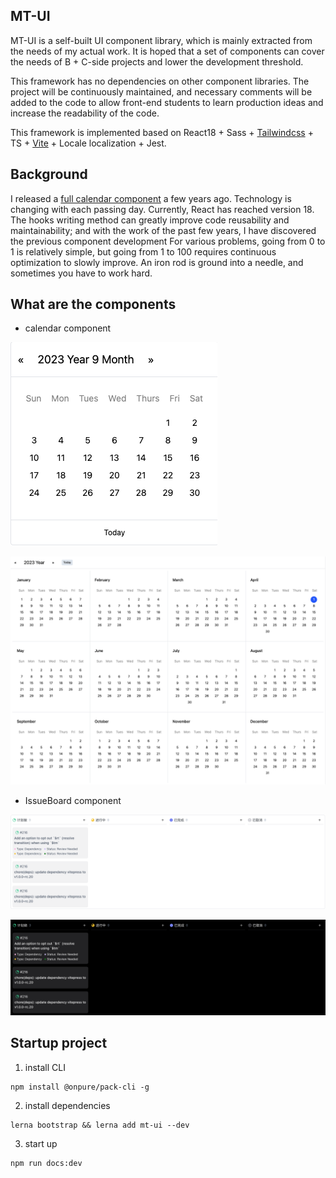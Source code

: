 ## MT-UI

MT-UI is a self-built UI component library, which is mainly extracted from the needs of my actual work. It is hoped that a set of components can cover the needs of B + C-side projects and lower the development threshold.

This framework has no dependencies on other component libraries. The project will be continuously maintained, and necessary comments will be added to the code to allow front-end students to learn production ideas and increase the readability of the code.

This framework is implemented based on React18 + Sass + [Tailwindcss](https://tailwindcss.com/docs/letter-spacing#setting-the-letter-spacing) + TS + [Vite](https://cn.vitejs.dev/guide/using-plugins) +  Locale localization + Jest.

## Background
I released a [full calendar component](https://github.com/VagrantDaniel/RFCalendar) a few years ago. Technology is changing with each passing day. Currently, React has reached version 18. The hooks writing method can greatly improve code reusability and maintainability; and with the work of the past few years, I have discovered the previous component development For various problems, going from 0 to 1 is relatively simple, but going from 1 to 100 requires continuous optimization to slowly improve. An iron rod is ground into a needle, and sometimes you have to work hard.

## What are the components
- calendar component  

![monthly calendar](./packages/previews/en/monthCalendar.png)

![year calendar](./packages/previews/en/fullYearCalendar.png)


- IssueBoard component

![IssueBoard](./packages/previews/zh/issueBoardLight.png)

![IssueBoard](./packages/previews/zh/issueBoardDark.png)

## Startup project

1. install CLI
```
npm install @onpure/pack-cli -g
```

2. install dependencies
```
lerna bootstrap && lerna add mt-ui --dev
```

3. start up
```
npm run docs:dev
```

